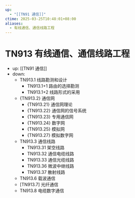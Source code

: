 ```yaml
---
up:
  - "[[TN91 通信]]"
ctime: 2025-03-25T10:48:01+08:00
aliases:
  - 有线通信、通信线路工程
---
```


# TN913 有线通信、通信线路工程

- up: [[TN91 通信]]
- down:	
	- TN913.1 线路勘测和设计
		- TN913.1+1 路由的选择勘测
		- TN913.1+2 线路形式的采用
	- {TN913.2} 通信网
		- {TN913.21} 通信网理论
		- {TN913.22} 通信网的信号系统
		- {TN913.23} 专用通信网
		- {TN913.24} 数字网
		- {TN913.25} 模拟网
		- {TN913.27} 模拟数字网
	- TN913.3 通信线路
		- TN913.31 架空线路
		- TN913.32 通信电缆线路
		- TN913.33 通信光缆线路
		- TN913.36 微波中继线路
		- TN913.37 散射线路
	- TN913.6 载波通信
	- [TN913.7] 光纤通信
	- TN913.8 电缆数字通信
	
